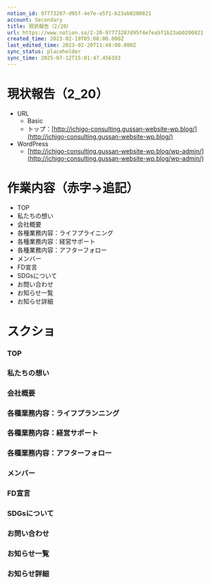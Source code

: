 ```yaml
---
notion_id: 97773287-d95f-4e7e-a5f1-b23ab0200821
account: Secondary
title: 現状報告（2/20）
url: https://www.notion.so/2-20-97773287d95f4e7ea5f1b23ab0200821
created_time: 2023-02-19T05:08:00.000Z
last_edited_time: 2023-02-20T11:48:00.000Z
sync_status: placeholder
sync_time: 2025-07-12T15:01:47.456193
---
```

# 現状報告（2_20）

- URL
  - Basic
  - トップ：[http://ichigo-consulting.gussan-website-wp.blog/](http://ichigo-consulting.gussan-website-wp.blog/)
- WordPress
  - [http://ichigo-consulting.gussan-website-wp.blog/wp-admin/](http://ichigo-consulting.gussan-website-wp.blog/wp-admin/)
# 作業内容（赤字→追記）
  - TOP
  - 私たちの想い
  - 会社概要
  - 各種業務内容：ライフプライニング
  - 各種業務内容：経営サポート
  - 各種業務内容：アフターフォロー
  - メンバー
  - FD宣言
  - SDGsについて
  - お問い合わせ
  - お知らせ一覧
  - お知らせ詳細
# スクショ
### TOP
### 私たちの想い
### 会社概要
### 各種業務内容：ライフプランニング
### 各種業務内容：経営サポート
### 各種業務内容：アフターフォロー
### メンバー
### FD宣言
### SDGsについて
### お問い合わせ
### お知らせ一覧
### お知らせ詳細